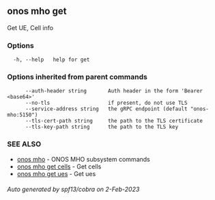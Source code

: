 <!--
SPDX-FileCopyrightText: 2019-present Open Networking Foundation <info@opennetworking.org>

SPDX-License-Identifier: Apache-2.0
-->

## onos mho get

Get UE, Cell info

### Options

```
  -h, --help   help for get
```

### Options inherited from parent commands

```
      --auth-header string       Auth header in the form 'Bearer <base64>'
      --no-tls                   if present, do not use TLS
      --service-address string   the gRPC endpoint (default "onos-mho:5150")
      --tls-cert-path string     the path to the TLS certificate
      --tls-key-path string      the path to the TLS key
```

### SEE ALSO

* [onos mho](onos_mho.md)	 - ONOS MHO subsystem commands
* [onos mho get cells](onos_mho_get_cells.md)	 - Get cells
* [onos mho get ues](onos_mho_get_ues.md)	 - Get ues

###### Auto generated by spf13/cobra on 2-Feb-2023
